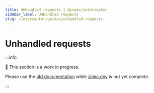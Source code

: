 ```yaml
---
title: Unhandled requests | @zimic/interceptor
sidebar_label: Unhandled requests
slug: /interceptor/guides/unhandled-requests
---
```


# Unhandled requests

:::info

🚧 This section is a work in progress.

Please use the [old documentation](https://github.com/zimicjs/zimic/wiki) while [zimic.dev](/) is not yet complete.

:::
